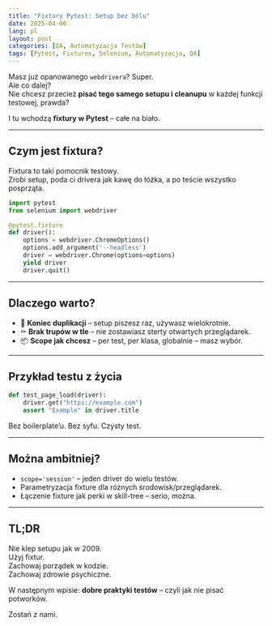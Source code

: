 ```yaml
---
title: "Fixtury Pytest: Setup bez bólu"
date: 2025-04-06
lang: pl
layout: post
categories: [QA, Automatyzacja Testów]
tags: [Pytest, Fixtures, Selenium, Automatyzacja, QA]
---
```


Masz już opanowanego `webdrivera`? Super.  
Ale co dalej?  
Nie chcesz przecież **pisać tego samego setupu i cleanupu** w każdej funkcji testowej, prawda?

I tu wchodzą **fixtury w Pytest** – całe na biało.

---

## Czym jest fixtura?

Fixtura to taki pomocnik testowy.  
Zrobi setup, poda ci drivera jak kawę do łóżka, a po teście wszystko posprząta.

```python
import pytest
from selenium import webdriver

@pytest.fixture
def driver():
    options = webdriver.ChromeOptions()
    options.add_argument('--headless')
    driver = webdriver.Chrome(options=options)
    yield driver
    driver.quit()
```

---

## Dlaczego warto?

- 🧽 **Koniec duplikacji** – setup piszesz raz, używasz wielokrotnie.
- ⚰️ **Brak trupów w tle** – nie zostawiasz sterty otwartych przeglądarek.
- 📦 **Scope jak chcesz** – per test, per klasa, globalnie – masz wybór.

---

## Przykład testu z życia

```python
def test_page_load(driver):
    driver.get("https://example.com")
    assert "Example" in driver.title
```

Bez boilerplate’u. Bez syfu. Czysty test.

---

## Można ambitniej?

- `scope='session'` – jeden driver do wielu testów.
- Parametryzacja fixture dla różnych środowisk/przeglądarek.
- Łączenie fixture jak perki w skill-tree – serio, można.

---

## TL;DR

Nie klep setupu jak w 2009.  
Użyj fixtur.  
Zachowaj porządek w kodzie.  
Zachowaj zdrowie psychiczne.

W następnym wpisie: **dobre praktyki testów** – czyli jak nie pisać potworków.

Zostań z nami.

